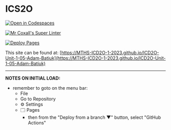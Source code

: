 # ICS2O

[![Open in Codespaces](https://classroom.github.com/assets/launch-codespace-7f7980b617ed060a017424585567c406b6ee15c891e84e1186181d67ecf80aa0.svg)](https://classroom.github.com/open-in-codespaces?assignment_repo_id=13992672)

[![Mr Coxall's Super Linter](https://github.com/MTHS-ICD2O-1-2023/ICD2O-Unit-1-05-Adam-Batiuk/workflows/Mr%20Coxall's%20Super%20Linter/badge.svg)](https://github.com/MTHS-ICD2O-1-2023/ICD2O-Unit-1-05-Adam-Batiuk/actions)

[![Deploy Pages](https://github.com/MTHS-ICD2O-1-2023/ICD2O-Unit-1-05-Adam-Batiuk/workflows/Deploy%20Pages/badge.svg)](https://github.com/MTHS-ICD2O-1-2023/ICD2O-Unit-1-05-Adam-Batiuk/actions)

This site can be found at: [https://MTHS-ICD2O-1-2023.github.io/ICD2O-Unit-1-05-Adam-Batiuk](https://MTHS-ICD2O-1-2023.github.io/ICD2O-Unit-1-05-Adam-Batiuk)

---

**NOTES ON INITIAL LOAD:**
- remember to goto on the menu bar:
  - File
  - Go to Repository
  - ⚙ Settings
  - 🗔 Pages
    - then from the "Deploy from a branch ▼" button, select "GitHub Actions"
